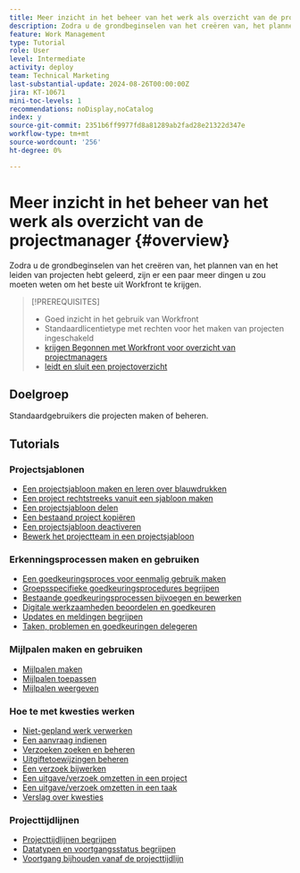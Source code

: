 ```yaml
---
title: Meer inzicht in het beheer van het werk als overzicht van de projectmanager
description: Zodra u de grondbeginselen van het creëren van, het plannen van en het leiden van projecten hebt geleerd, zijn er een paar meer dingen u zou moeten weten om het beste uit Workfront te krijgen.
feature: Work Management
type: Tutorial
role: User
level: Intermediate
activity: deploy
team: Technical Marketing
last-substantial-update: 2024-08-26T00:00:00Z
jira: KT-10671
mini-toc-levels: 1
recommendations: noDisplay,noCatalog
index: y
source-git-commit: 2351b6ff9977fd8a81289ab2fad28e21322d347e
workflow-type: tm+mt
source-wordcount: '256'
ht-degree: 0%

---
```



# Meer inzicht in het beheer van het werk als overzicht van de projectmanager {#overview}

Zodra u de grondbeginselen van het creëren van, het plannen van en het leiden van projecten hebt geleerd, zijn er een paar meer dingen u zou moeten weten om het beste uit Workfront te krijgen.

>[!PREREQUISITES]
>
>* Goed inzicht in het gebruik van Workfront
>* Standaardlicentietype met rechten voor het maken van projecten ingeschakeld
>* [ krijgen Begonnen met Workfront voor overzicht van projectmanagers ](https://experienceleague.adobe.com/?recommended=Workfront-U-1-2022.1.planners)
>* [ leidt en sluit een projectoverzicht ](https://experienceleague.adobe.com/?recommended=Workfront-U-1-2022.2.planners)


## Doelgroep

Standaardgebruikers die projecten maken of beheren.

## Tutorials

### Projectsjablonen

* [Een projectsjabloon maken en leren over blauwdrukken](create-a-project-template.md)
* [Een project rechtstreeks vanuit een sjabloon maken](create-a-project-directly-from-a-template.md)
* [Een projectsjabloon delen](share-a-project-template.md)
* [Een bestaand project kopiëren](/help/manage-work/manage-projects/copy-an-existing-project.md)
* [Een projectsjabloon deactiveren](deactivate-a-project-template.md)
* [Bewerk het projectteam in een projectsjabloon](edit-the-project-team-in-a-project-template.md)


### Erkenningsprocessen maken en gebruiken

* [Een goedkeuringsproces voor eenmalig gebruik maken](create-a-single-use-approval-process.md)
* [Groepsspecifieke goedkeuringsprocedures begrijpen](group-specific-approval-processes.md)
* [Bestaande goedkeuringsprocessen bijvoegen en bewerken](attach-and-edit-existing-approval-processes.md)
* [Digitale werkzaamheden beoordelen en goedkeuren](review-and-approve-digital-work.md)
* [Updates en meldingen begrijpen](understand-updates-and-notifications.md)
* [Taken, problemen en goedkeuringen delegeren](delegate-approvals.md)


### Mijlpalen maken en gebruiken

* [Mijlpalen maken](creating-milestones.md)
* [Mijlpalen toepassen](apply-milestones.md)
* [Mijlpalen weergeven](view-milestones.md)


### Hoe te met kwesties werken

* [Niet-gepland werk verwerken](handle-unplanned-work.md)
* [Een aanvraag indienen](make-a-request.md)
* [Verzoeken zoeken en beheren](find-requests.md)
* [Uitgiftetoewijzingen beheren](manage-issue-assignments.md)
* [Een verzoek bijwerken](update-a-request.md)
* [Een uitgave/verzoek omzetten in een project](create-a-project-from-a-request.md)
* [Een uitgave/verzoek omzetten in een taak](convert-issues-to-other-work-items.md)
* [Verslag over kwesties](report-on-issues.md)


### Projecttijdlijnen

* [Projecttijdlijnen begrijpen](understand-project-timelines.md)
* [Datatypen en voortgangsstatus begrijpen](understand-task-dates-and-progress-status.md)
* [Voortgang bijhouden vanaf de projecttijdlijn](track-work-progress-from-the-project-timeline.md)


